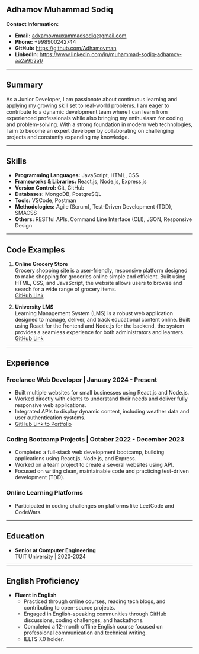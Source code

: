 ## Adhamov Muhammad Sodiq
**Contact Information:**
- **Email:** adxamovmuxammadsodiq@gmail.com
- **Phone:** +998900242744
- **GitHub:** https://github.com/Adhamovman
- **LinkedIn:** https://www.linkedin.com/in/muhammad-sodiq-adhamov-aa2a9b2a1/


---

## Summary
As a Junior Developer, I am passionate about continuous learning and applying my growing skill set to real-world problems. I am eager to contribute to a dynamic development team where I can learn from experienced professionals while also bringing my enthusiasm for coding and problem-solving. With a strong foundation in modern web technologies, I aim to become an expert developer by collaborating on challenging projects and constantly expanding my knowledge.

---

## Skills
- **Programming Languages:** JavaScript, HTML, CSS
- **Frameworks & Libraries:** React.js, Node.js, Express.js
- **Version Control:** Git, GitHub
- **Databases:** MongoDB, PostgreSQL
- **Tools:** VSCode, Postman
- **Methodologies:** Agile (Scrum), Test-Driven Development (TDD), SMACSS
- **Others:** RESTful APIs, Command Line Interface (CLI), JSON, Responsive Design

---

## Code Examples
1. **Online Grocery Store**  
   Grocery shopping site is a user-friendly, responsive platform designed to make shopping for groceries online simple and efficient. Built using HTML, CSS, and JavaScript, the website allows users to browse and search for a wide range of grocery items.  
   [GitHub Link](https://github.com/Adhamovman/online-shop-Adhamov)

2. **University LMS**  
   Learning Management System (LMS) is a robust web application designed to manage, deliver, and track educational content online. Built using React for the frontend and Node.js for the backend, the system provides a seamless experience for both administrators and learners.  
   [GitHub Link](https://github.com/Adhamovman/university-site-front)

---

## Experience

### Freelance Web Developer | January 2024 - Present
- Built multiple websites for small businesses using React.js and Node.js.
- Worked directly with clients to understand their needs and deliver fully responsive web applications.
- Integrated APIs to display dynamic content, including weather data and user authentication systems.
- [GitHub Link to Portfolio](https://github.com/Adhamovman)

### Coding Bootcamp Projects | October 2022 - December 2023
- Completed a full-stack web development bootcamp, building applications using React.js, Node.js, and Express.
- Worked on a team project to create a several websites using API.
- Focused on writing clean, maintainable code and practicing test-driven development (TDD).

### Online Learning Platforms
- Participated in coding challenges on platforms like LeetCode and CodeWars.

---

## Education
- **Senior at Computer Engineering**  
  TUIT University | 2020-2024  

---

## English Proficiency
- **Fluent in English**  
  - Practiced through online courses, reading tech blogs, and contributing to open-source projects.
  - Engaged in English-speaking communities through GitHub discussions, coding challenges, and hackathons.
  - Completed a 12-month offline English course focused on professional communication and technical writing.
  - IELTS 7.0 holder.
  
---

